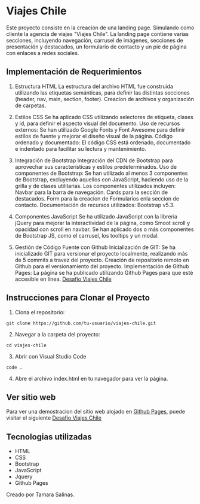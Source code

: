# Viajes Chile

Este proyecto consiste en la creación de una landing page. Simulando como cliente la agencia de viajes "Viajes Chile". 
La landing page contiene varias secciones, incluyendo navegación, carrusel de imágenes, secciones de presentación y destacados, un formulario de contacto y un pie de página con enlaces a redes sociales.

## Implementación de Requerimientos

1. Estructura HTML
La estructura del archivo HTML fue construida utilizando las etiquetas semánticas, para definir las distintas secciones (header, nav, main, section, footer).
Creacion de archivos y organización de carpetas.

2. Estilos CSS
Se ha aplicado CSS utilizando selectores de etiqueta, clases y id, para definir el aspecto visual del documento.
Uso de recursos externos: Se han utilizado Google Fonts y Font Awesome para definir estilos de fuente y mejorar el diseño visual de la página.
Código ordenado y documentado: El código CSS está ordenado, documentado e indentado para facilitar su lectura y mantenimiento.

3. Integración de Bootstrap
Integración del CDN de Bootstrap para aprovechar sus características y estilos predeterminados.
Uso de componentes de Bootstrap: Se han utilizado al menos 3 componentes de Bootstrap, excluyendo aquellos con JavaScript, haciendo uso de la grilla y de clases utilitarias. Los componentes utilizados incluyen:
Navbar para la barra de navegación.
Cards para la sección de destacados.
Form para la creacion de Formularios enla seccion de contacto.
Documentación de recursos utilizados: Bootstrap v5.3.

4. Componentes JavaScript 
Se ha utilizado JavaScript con la libreria jQuery para mejorar la interactividad de la página, como Smoot scroll y opacidad con scroll en navbar.
Se han aplicado dos o más componentes de Bootstrap JS, como el carrusel, los tooltips y un modal.

5. Gestión de Código Fuente con Github 
Inicialización de GIT: Se ha inicializado GIT para versionar el proyecto localmente, realizando más de 5 commits a travez del proyecto.
Creación de repositorio remoto en Github para el versionamiento del proyecto.
Implementación de Github Pages: La página se ha publicado utilizando Github Pages para que esté accesible en línea.
[Desafio Viajes Chile](https://gatamara.github.io/desafio-final/)



## Instrucciones para Clonar el Proyecto

1. Clona el repositorio:

```
git clone https://github.com/tu-usuario/viajes-chile.git
```

2. Navegar a la carpeta del proyecto:

```
cd viajes-chile
```

3. Abrir con Visual Studio Code

```
code .
```

4. Abre el archivo index.html en tu navegador para ver la página.

## Ver sitio web

Para ver una demostracion del sitio web alojado en [Github Pages](https://pages.github.com/), puede visitar el siguiente [Desafio Viajes Chile](https://gatamara.github.io/desafio-final/)

## Tecnologias utilizadas

- HTML
- CSS
- Bootstrap
- JavaScript
- Jquery
- Github Pages

Creado por Tamara Salinas.